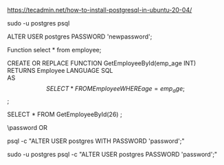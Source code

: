 https://tecadmin.net/how-to-install-postgresql-in-ubuntu-20-04/

sudo -u postgres psql

ALTER USER postgres PASSWORD 'newpassword';

Function
select * from employee;

CREATE OR REPLACE FUNCTION GetEmployeeById(emp_age INT)  
RETURNS Employee
LANGUAGE SQL   
AS   
$$  
SELECT * FROM Employee WHERE age = emp_age;  
$$;

SELECT * FROM GetEmployeeById(26) ;


\password
OR

psql -c "ALTER USER postgres WITH PASSWORD 'password';" 

sudo -u postgres psql -c "ALTER USER postgres PASSWORD 'password';"















